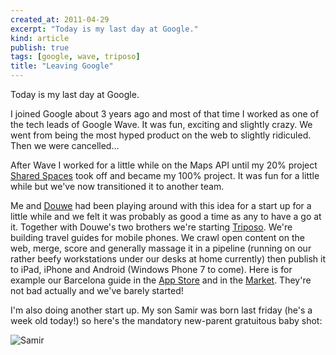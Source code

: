 ```yaml
---
created_at: 2011-04-29
excerpt: "Today is my last day at Google."
kind: article
publish: true
tags: [google, wave, triposo]
title: "Leaving Google"
---
```


Today is my last day at Google.

I joined Google about 3 years ago and most of that time I worked as one of the tech leads of Google Wave. It was fun, exciting and slightly crazy. We went from being the most hyped product on the web to slightly ridiculed. Then we were cancelled...

After Wave I worked for a little while on the Maps API until my 20% project [Shared Spaces](http://sharedspaces.googlelabs.com) took off and became my 100% project. It was fun for a little while but we've now transitioned it to another team.

Me and [Douwe](http://blog.douweosinga.com/) had been playing around with this idea for a start up for a little while and we felt it was probably as good a time as any to have a go at it. Together with Douwe's two brothers we're starting [Triposo](http://www.triposo.com). We're building travel guides for mobile phones. We crawl open content on the web, merge, score and generally massage it in a pipeline (running on our rather beefy workstations under our desks at home currently) then publish it to iPad, iPhone and Android (Windows Phone 7 to come). Here is for example our Barcelona guide in the [App Store](http://itunes.apple.com/us/app/barcelona-travel-guide-by/id430531579?mt=8&ign-mpt=uo%3D4) and in the [Market](https://market.android.com/details?id=com.triposo.droidguide.barcelona). They're not bad actually and we've barely started!

I'm also doing another start up. My son Samir was born last friday (he's a week old today!) so here's the mandatory new-parent gratuitous baby shot:

![Samir](https://lh4.googleusercontent.com/_JjS6dFAaFrw/TbohbP8tncI/AAAAAAAAB8A/E51maNnnRpE/s640/P1000330.JPG)
